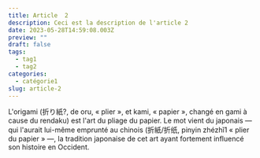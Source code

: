 ```yaml
---
title: Article  2
description: Ceci est la description de l'article 2
date: 2023-05-28T14:59:08.003Z
preview: ""
draft: false
tags:
  - tag1
  - tag2
categories:
  - catégorie1
slug: article-2
---
```

L'origami (折り紙?, de oru, « plier », et kami, « papier », changé en gami à cause du rendaku) est l'art du pliage du papier. Le mot vient du japonais — qui l'aurait lui-même emprunté au chinois (折紙/折纸, pinyin zhézhǐ1 « plier du papier » —, la tradition japonaise de cet art ayant fortement influencé son histoire en Occident.